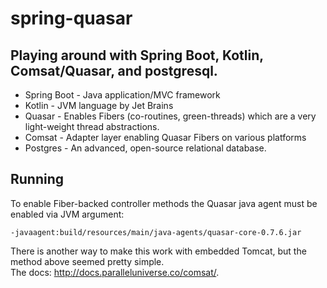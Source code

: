 spring-quasar
======

Playing around with Spring Boot, Kotlin, Comsat/Quasar, and postgresql.
------

- Spring Boot - Java application/MVC framework
- Kotlin - JVM language by Jet Brains
- Quasar - Enables Fibers (co-routines, green-threads) which are a very light-weight thread abstractions. 
- Comsat - Adapter layer enabling Quasar Fibers on various platforms
- Postgres - An advanced, open-source relational database.

## Running

To enable Fiber-backed controller methods the Quasar java agent must be enabled via JVM argument:
```
-javaagent:build/resources/main/java-agents/quasar-core-0.7.6.jar
```

There is another way to make this work with embedded Tomcat, but the method above seemed pretty simple.  
The docs: http://docs.paralleluniverse.co/comsat/.
